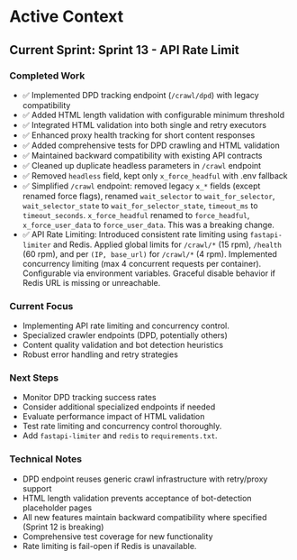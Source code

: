 # Active Context

## Current Sprint: Sprint 13 - API Rate Limit

### Completed Work
- ✅ Implemented DPD tracking endpoint (`/crawl/dpd`) with legacy compatibility
- ✅ Added HTML length validation with configurable minimum threshold
- ✅ Integrated HTML validation into both single and retry executors
- ✅ Enhanced proxy health tracking for short content responses
- ✅ Added comprehensive tests for DPD crawling and HTML validation
- ✅ Maintained backward compatibility with existing API contracts
- ✅ Cleaned up duplicate headless parameters in `/crawl` endpoint
- ✅ Removed `headless` field, kept only `x_force_headful` with .env fallback
- ✅ Simplified `/crawl` endpoint: removed legacy `x_*` fields (except renamed force flags), renamed `wait_selector` to `wait_for_selector`, `wait_selector_state` to `wait_for_selector_state`, `timeout_ms` to `timeout_seconds`. `x_force_headful` renamed to `force_headful`, `x_force_user_data` to `force_user_data`. This was a breaking change.
- ✅ API Rate Limiting: Introduced consistent rate limiting using `fastapi-limiter` and Redis. Applied global limits for `/crawl/*` (15 rpm), `/health` (60 rpm), and per `(IP, base_url)` for `/crawl/*` (4 rpm). Implemented concurrency limiting (max 4 concurrent requests per container). Configurable via environment variables. Graceful disable behavior if Redis URL is missing or unreachable.

### Current Focus
- Implementing API rate limiting and concurrency control.
- Specialized crawler endpoints (DPD, potentially others)
- Content quality validation and bot detection heuristics
- Robust error handling and retry strategies

### Next Steps
- Monitor DPD tracking success rates
- Consider additional specialized endpoints if needed
- Evaluate performance impact of HTML validation
- Test rate limiting and concurrency control thoroughly.
- Add `fastapi-limiter` and `redis` to `requirements.txt`.

### Technical Notes
- DPD endpoint reuses generic crawl infrastructure with retry/proxy support
- HTML length validation prevents acceptance of bot-detection placeholder pages
- All new features maintain backward compatibility where specified (Sprint 12 is breaking)
- Comprehensive test coverage for new functionality
- Rate limiting is fail-open if Redis is unavailable.